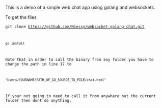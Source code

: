 This is a demo of a simple web chat app using golang and websockets.

To get the files

<code>git clone https://github.com/Niessy/websocket-golang-chat.git

<code>go install</code>

Note that in order to call the binary from any folder you have to change the path in line 17 to

<code>"Users/YOURNAME/PATH_OF_GO_SOURCE_TO_FILE/chat.html"</code>

If your not going to need to call it from anywhere but the current folder then dont do anything.